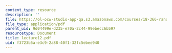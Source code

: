 ```yaml
---
content_type: resource
description: ''
file: https://ol-ocw-studio-app-qa.s3.amazonaws.com/courses/18-366-random-walks-and-diffusion-fall-2006/f3723b5ae3c92a8840f132fc5ebee940_lecture12.pdf
file_type: application/pdf
parent_uid: 9d04499e-d235-e70a-2c44-99ebecc6b597
resourcetype: Document
title: lecture12.pdf
uid: f3723b5a-e3c9-2a88-40f1-32fc5ebee940
---
```

